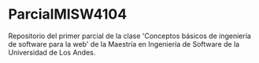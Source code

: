 # ParcialMISW4104
Repositorio del primer parcial de la clase 'Conceptos básicos de ingeniería de software para la web' de la Maestría en Ingeniería de Software de la Universidad de Los Andes.

